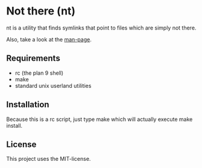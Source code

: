 Not there (nt)
==============

nt is a utility that finds symlinks that
point to files which are simply not there.

Also, take a look at the [man-page](nt.1).

Requirements
------------

* rc (the plan 9 shell)
* make
* standard unix userland utilities

Installation
------------

Because this is a rc script, just type
	make
which will actually execute make install.

License
-------

This project uses the MIT-license.
